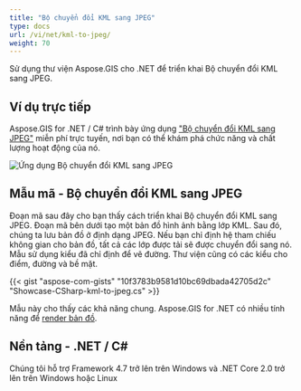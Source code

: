 ```yaml
---
title: "Bộ chuyển đổi KML sang JPEG"
type: docs
url: /vi/net/kml-to-jpeg/
weight: 70
---
```


Sử dụng thư viện Aspose.GIS cho .NET để triển khai Bộ chuyển đổi KML sang JPEG.

## **Ví dụ trực tiếp**

Aspose.GIS for .NET / C# trình bày ứng dụng ["Bộ chuyển đổi KML sang JPEG"](https://products.aspose.app/gis/viewer/kml-to-jpeg) miễn phí trực tuyến, nơi bạn có thể khám phá chức năng và chất lượng hoạt động của nó.

![Ứng dụng Bộ chuyển đổi KML sang JPEG](viewer.png)

## **Mẫu mã - Bộ chuyển đổi KML sang JPEG**

Đoạn mã sau đây cho bạn thấy cách triển khai Bộ chuyển đổi KML sang JPEG. Đoạn mã bên dưới tạo một bản đồ hình ảnh bằng lớp KML. Sau đó, chúng ta lưu bản đồ ở định dạng JPEG. Nếu bạn chỉ định hệ tham chiếu không gian cho bản đồ, tất cả các lớp được tải sẽ được chuyển đổi sang nó.
Mẫu sử dụng kiểu đã chỉ định để vẽ đường. Thư viện cũng có các kiểu cho điểm, đường và bề mặt.

{{< gist "aspose-com-gists" "10f3783b9581d10bc69dbada42705d2c" "Showcase-CSharp-kml-to-jpeg.cs" >}}

Mẫu này cho thấy các khả năng chung. Aspose.GIS for .NET có nhiều tính năng để [render bản đồ](https://docs.aspose.com/gis/net/map-rendering/).

## **Nền tảng - .NET / C#**

Chúng tôi hỗ trợ Framework 4.7 trở lên trên Windows và .NET Core 2.0 trở lên trên Windows hoặc Linux
